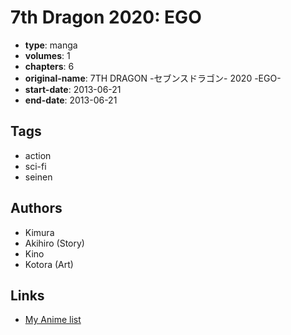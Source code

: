 # 7th Dragon 2020: EGO

-   **type**: manga
-   **volumes**: 1
-   **chapters**: 6
-   **original-name**: 7TH DRAGON -セブンスドラゴン- 2020 -EGO-
-   **start-date**: 2013-06-21
-   **end-date**: 2013-06-21

## Tags

-   action
-   sci-fi
-   seinen

## Authors

-   Kimura
-   Akihiro (Story)
-   Kino
-   Kotora (Art)

## Links

-   [My Anime list](https://myanimelist.net/manga/70639/7th_Dragon_2020__EGO)
